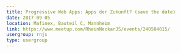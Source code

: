 ```yaml
---
title: Progressive Web Apps: Apps der Zukunft? (save the date)
date: 2017-09-05
location: Mafinex, Bauteil C, Mannheim
link: https://www.meetup.com/RheinNeckarJS/events/240584815/
usergroup: rnjs
type: usergroup
---
```

